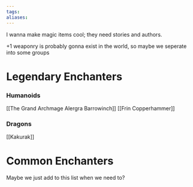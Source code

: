 ```yaml
---
tags:
aliases:
---
```


I wanna make magic items cool; they need stories and authors.

+1 weaponry is probably gonna exist in the world, so maybe we seperate into some groups

# Legendary Enchanters
### Humanoids
[[The Grand Archmage Alergra Barrowinch]]
[[Frin Copperhammer]]

### Dragons
[[Kakurak]]


# Common Enchanters
Maybe we just add to this list when we need to?